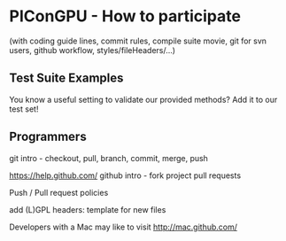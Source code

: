PIConGPU - How to participate
================================================================

(with coding guide lines, commit rules, compile suite movie,
git for svn users, github workflow, styles/fileHeaders/...)

Test Suite Examples
-------------------

You know a useful setting to validate our provided methods?
Add it to our test set!

Programmers
-----------

git intro - checkout, pull, branch, commit, merge, push

https://help.github.com/
github intro - fork project
pull requests

Push / Pull request policies

add (L)GPL headers: template for new files

Developers with a Mac may like to visit http://mac.github.com/
